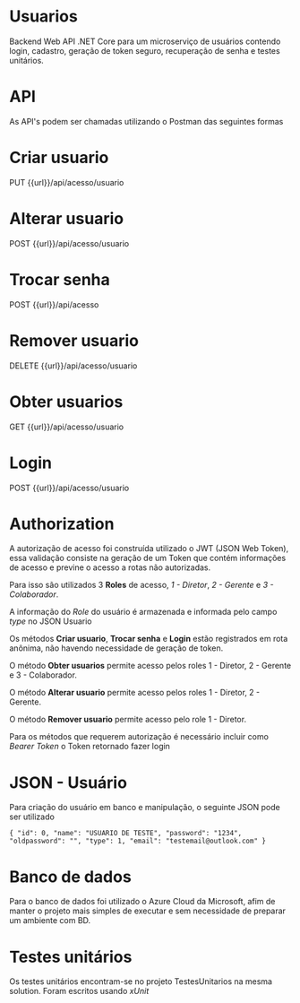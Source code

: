 # Usuarios
Backend Web API .NET Core para um microserviço de usuários contendo login, cadastro, geração de token seguro, recuperação de senha e testes unitários.

# API
As API's podem ser chamadas utilizando o Postman das seguintes formas

# **Criar usuario**

PUT {{url}}/api/acesso/usuario

# **Alterar usuario**

POST {{url}}/api/acesso/usuario

# **Trocar senha**

POST {{url}}/api/acesso

# **Remover usuario**

DELETE {{url}}/api/acesso/usuario

# **Obter usuarios**

GET {{url}}/api/acesso/usuario

# **Login**

POST {{url}}/api/acesso/usuario

# Authorization
A autorização de acesso foi construída utilizado o JWT (JSON Web Token), essa validação consiste na geração de um Token que contém informações de acesso e previne o acesso a rotas não autorizadas.

Para isso são utilizados 3 **Roles** de acesso, *1 - Diretor*, *2 - Gerente* e *3 - Colaborador*.

A informação do *Role* do usuário é armazenada e informada pelo campo *type* no JSON Usuario

Os métodos **Criar usuario**, **Trocar senha** e **Login** estão registrados em rota anônima, não havendo necessidade de geração de token.

O método **Obter usuarios** permite acesso pelos roles 1 - Diretor, 2 - Gerente e 3 - Colaborador.

O método **Alterar usuario** permite acesso pelos roles 1 - Diretor, 2 - Gerente.

O método **Remover usuario** permite acesso pelo role 1 - Diretor.

Para os métodos que requerem autorização é necessário incluir como *Bearer Token* o Token retornado fazer login

# JSON - Usuário
Para criação do usuário em banco e manipulação, o seguinte JSON pode ser utilizado

`{
  "id": 0,
  "name": "USUARIO DE TESTE",
  "password": "1234",
  "oldpassword": "",
  "type": 1,
  "email": "testemail@outlook.com"
}`

# Banco de dados
Para o banco de dados foi utilizado o Azure Cloud da Microsoft, afim de manter o projeto mais simples de executar e sem necessidade de preparar um ambiente com BD.

# Testes unitários
Os testes unitários encontram-se no projeto TestesUnitarios na mesma solution. Foram escritos usando *xUnit*
